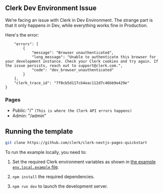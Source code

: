 ## Clerk Dev Environment Issue

We’re facing an issue with Clerk in Dev Environment. The strange part is that it only happens in Dev, while everything works fine in Production.

Here's the error:

```{
    "errors": [
        {
            "message": "Browser unauthenticated",
            "long_message": "Unable to authenticate this browser for your development instance. Check your Clerk cookies and try again. If the issue persists, reach out to support@clerk.com.",
            "code": "dev_browser_unauthenticated"
        }
    ],
    "clerk_trace_id": "7f0cb5d117cb4eac112d7c46bb9e429e"
}
```

### Pages

- Public: "/" `(This is where the Clerk API errors happens)`
- Admin: "/admin"

## Running the template

```bash
git clone https://github.com/clerk/clerk-nextjs-pages-quickstart
```

To run the example locally, you need to:

1. Set the required Clerk environment variables as shown in [the example `env.local.example` file](./.env.local.example).

2. `npm install` the required dependencies.

3. `npm run dev` to launch the development server.
